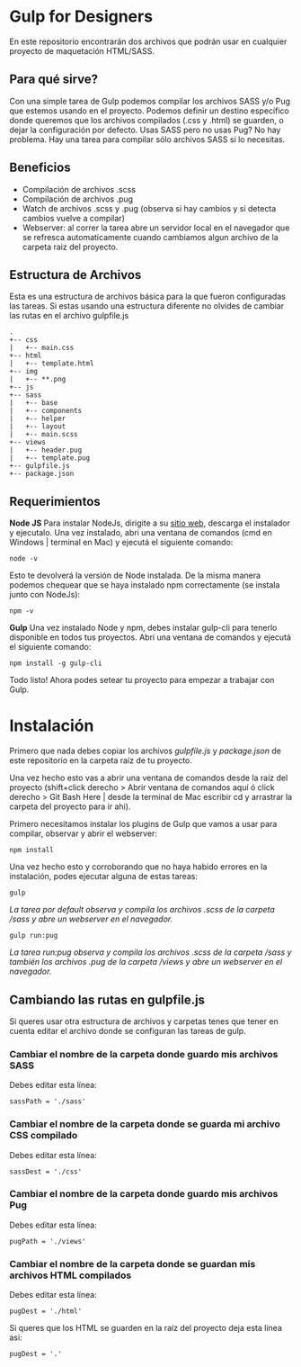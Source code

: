 # Gulp for Designers

En este repositorio encontrarán dos archivos que podrán usar en cualquier proyecto de maquetación HTML/SASS.

## Para qué sirve?
Con una simple tarea de Gulp podemos compilar los archivos SASS y/o Pug que estemos usando en el proyecto. Podemos definir un destino específico donde queremos que los archivos compilados (.css y .html) se guarden, o dejar la configuración por defecto.
Usas SASS pero no usas Pug? No hay problema. Hay una tarea para compilar sólo archivos SASS si lo necesitas.

## Beneficios
- Compilación de archivos .scss
- Compilación de archivos .pug
- Watch de archivos .scss y .pug (observa si hay cambios y si detecta cambios vuelve a compilar)
- Webserver: al correr la tarea abre un servidor local en el navegador que se refresca automaticamente cuando cambiamos algun archivo de la carpeta raiz del proyecto.

## Estructura de Archivos
Esta es una estructura de archivos básica para la que fueron configuradas las tareas. Si estas usando una estructura diferente no olvides de cambiar las rutas en el archivo gulpfile.js
```
.
+-- css
|   +-- main.css
+-- html
|   +-- template.html
+-- img
|   +-- **.png
+-- js
+-- sass
|   +-- base
|   +-- components
|   +-- helper
|   +-- layout
|   +-- main.scss
+-- views
|   +-- header.pug
|   +-- template.pug
+-- gulpfile.js
+-- package.json
```

## Requerimientos
**Node JS**
Para instalar NodeJs, dirigite a su [sitio web](https://nodejs.org/es/), descarga el instalador y ejecutalo.
Una vez instalado, abri una ventana de comandos (cmd en Windows | terminal en Mac) y ejecutá el siguiente comando:
```
node -v
```
Esto te devolverá la versión de Node instalada. De la misma manera podemos chequear que se haya instalado npm correctamente (se instala junto con NodeJs):
```
npm -v
```

**Gulp**
Una vez instalado Node y npm, debes instalar gulp-cli para tenerlo disponible en todos tus proyectos. Abri una ventana de comandos y ejecutá el siguiente comando:
```
npm install -g gulp-cli
```

Todo listo! Ahora podes setear tu proyecto para empezar a trabajar con Gulp.

# Instalación
Primero que nada debes copiar los archivos *gulpfile.js* y *package.json* de este repositorio en la carpeta raíz de tu proyecto.

Una vez hecho esto vas a abrir una ventana de comandos desde la raíz del proyecto (shift+click derecho > Abrir ventana de comandos aquí ó click derecho > Git Bash Here | desde la terminal de Mac escribir cd y arrastrar la carpeta del proyecto para ir ahi).

Primero necesitamos instalar los plugins de Gulp que vamos a usar para compilar, observar y abrir el webserver:
```
npm install
```

Una vez hecho esto y corroborando que no haya habido errores en la instalación, podes ejecutar alguna de estas tareas:
```
gulp
```
*La tarea por default observa y compila los archivos .scss de la carpeta /sass y abre un webserver en el navegador.*
```
gulp run:pug
```
*La tarea run:pug observa y compila los archivos .scss de la carpeta /sass y también los archivos .pug de la carpeta /views y abre un webserver en el navegador.*

## Cambiando las rutas en gulpfile.js
Si queres usar otra estructura de archivos y carpetas tenes que tener en cuenta editar el archivo donde se configuran las tareas de gulp.

### Cambiar el nombre de la carpeta donde guardo mis archivos SASS
Debes editar esta línea:
```
sassPath = './sass'
```

### Cambiar el nombre de la carpeta donde se guarda mi archivo CSS compilado
Debes editar esta línea:
```
sassDest = './css'
```

### Cambiar el nombre de la carpeta donde guardo mis archivos Pug
Debes editar esta línea:
```
pugPath = './views'
```

### Cambiar el nombre de la carpeta donde se guardan mis archivos HTML compilados
Debes editar esta línea:
```
pugDest = './html'
```
Si queres que los HTML se guarden en la raíz del proyecto deja esta línea asi:
```
pugDest = '.'
```